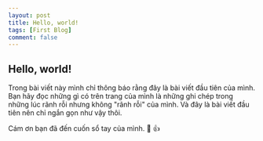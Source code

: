 ```yaml
---
layout: post
title: Hello, world!
tags: [First Blog]
comment: false
---
```


## Hello, world!
Trong bài viết này mình chỉ thông báo rằng đây là bài viết đầu tiên của mình. Bạn hãy đọc những gì có trên trang của mình là những ghi chép trong những lúc rãnh rỗi nhưng không "rãnh rỗi" của mình. Và đây là bài viết đầu tiên nên chỉ ngắn gọn như vậy thôi.

Cám ơn bạn đã đến cuốn sổ tay của mình. :purple_heart: :+1:

